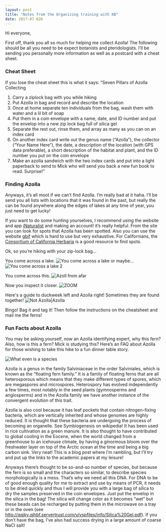 ```yaml
---
layout: post
title: "Notes from the Organizing training with KB"
date: 2017-07-026
---
```

Hi everyone, 

First off, thank you all so much for helping me collect Azolla! The following should be all you need to be expect botanists and pteridologists. I’ll be sending you personally more information as well as a postcard with a cheat sheet.

### Cheat Sheet
If you lose the cheat sheet this is what it says:
“Seven Pillars of Azolla Collecting
1. Carry a ziplock bag with you while hiking
2. Put Azolla in bag and record and describe the location
3. Once at home separate ten individuals from the bag, wash them with water and a lil bit of soap
4. Put them in a coin envelope with a name, date, and ID number and put the envelop into a new zip lock bag full of silica gel
5. Separate the rest out, rinse them, and array as many as you can on an index card
6. On another index card write out the genus name (“Azolla”), the collector (“Your Name Here”), the date, a description of the location (with GPS data preferable), a short description of the habitat and plant, and the ID number you put on the coin envelope
7. Make an azolla sandwich with the two index cards and put into a light paperback to send to Mick who will send you back a new fun book to read. Surprise!”

### Finding Azolla
Anyways, it’s all moot if we can’t find Azolla. I’m really bad at it haha. I’ll be send you all lists with locations that it was found in the past, but really the can be found anywhere along the edges of lakes at any time of year, you just need to get lucky!

If you want to do some hunting yourselves, I recommend using the website and app [iNaturalist](https://www.inaturalist.org) and making an account! it’s really helpful. From the site you can look for spots that Azolla has been spotted. Also you can use the website [gbif](gbif.org) which is hard to use but very exhaustive. For Californians, the [Consortium of California Herbaria](http://ucjeps.berkeley.edu/consortium/) is a good resource to find spots.

Ok, so you’re hiking with your zip-lock bag…

You come across a lake.
![You come across a lake](MichaelSongAGradStudent.github.io/images/image1.jpg "Lake")
or maybe...
![You come across a lake 2](MichaelSongAGradStudent.github.io/images/image2.jpg "Lake2")

You come across this.
![Azoll from afar](MichaelSongAGradStudent.github.io/images/image4.jpg "Azollafar")

Now you inspect it closer.
![ZOOM](MichaelSongAGradStudent.github.io/images/image3.jpg "Look at it! Fern...")

Here's a guide to duckweek left and Azolla right! Sometimes they are found together!
![Not Azolla|Azolla](MichaelSongAGradStudent.github.io/images/image5.jpg "Lake")


Bingo! Bag it and tag it! Then follow the instructions on the cheatsheet and mail me the ferns! 

### Fun Facts about Azolla

You may be asking yourself, now an Azolla identifying expert, why this fern? Also, how is this a fern? Mick is studying this? Here’s an FAQ about Azolla for those wishing to take this hike to a fun dinner table story.

![What even is a species](MichaelSongAGradStudent.github.io/images/AZOLLA.jpg "AZOLLA")

Azolla is a genus in the family Salviniaceae in the order Salviniales, which is known as the “floating fern family.” It is a family of floating ferns that are all heterosporous which means that they make different types of spores, which are megaspores and microspores. Heterospory has evolved independently a few times, most notably in the seed plants (gymnosperms and angiosperms) and in the Azolla family we have another instance of the convergent evolution of this trait. 

Azolla is also cool because it has leaf pockets that contain nitrogen-fixing bacteria, which are vertically inherited and whose genomes are highly reduced. It is thought that these bacteria are undergoing the process of becoming an organelle. See Symbiogenesis on wikipedia! It has been used in rice cultivation as a green manure. It is also thought to have contributed to global cooling in the Eocene, when the world changed from a greenhouse to an icehouse climate, by having a ginormous bloom over the freshwater layer on top of the Arctic ocean at the time and being a big carbon sink. Very neat! This is a blog post where I’m rambling, but I’ll try and put up the links to the academic papers at my leisure! 

Anyways there’s thought to be so-and-so number of species, but because the fern is so small and the characters so similar, to describe species morphologically is a mess. That’s why we need all this DNA. For DNA to be of good enough quality for me to extract and use by means of PCR, it needs to be dried quickly and thus I will provide you with a large bag of silica to dry the samples preserved in the coin envelopes. Just put the envelop in the silica in the bag! The silica will change color as it becomes “wet” but these beads can be recharged by putting them in the microwave on a tray or in the oven (see http://qqjky.qjhbf.servertrust.com/v/vspfiles/info/Silica%20Gel.pdf). If you don’t have the bag, I’ve also had success drying in a large amount of coarse NaCl salt! 
